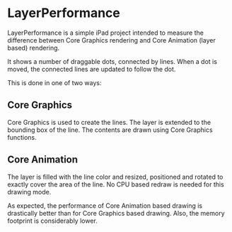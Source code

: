 LayerPerformance
================

LayerPerformance is a simple iPad project intended to measure the difference
between Core Graphics rendering and Core Animation (layer based) rendering.

It shows a number of draggable dots, connected by lines. When a dot is moved,
the connected lines are updated to follow the dot.

This is done in one of two ways:

Core Graphics
-------------

Core Graphics is used to create the lines. The layer is extended to the bounding
box of the line. The contents are drawn using Core Graphics functions.

Core Animation
--------------

The layer is filled with the line color and resized, positioned and rotated to
exactly cover the area of the line. No CPU based redraw is needed for this drawing
mode.

As expected, the performance of Core Animation based drawing is drastically better
than for Core Graphics based drawing. Also, the memory footprint is considerably
lower.